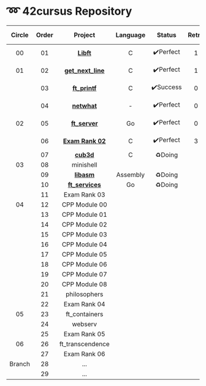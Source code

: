 # ➿ 42cursus Repository

| Circle | Order |                     Project                     | Language |  Status  | Retry |    score    | Passed Date  |
| :----: | :---: | :---------------------------------------------: | :------: | :------: | :---: | :---------: | :----------- |
|   00   |  01   |          **[Libft](./Circle00/Libft)**          |    C     | ✔️Perfect |   1   | **115**/100 | 2020. 04. 18 |
|   01   |  02   |  **[get_next_line](./Circle01/get_next_line)**  |    C     | ✔️Perfect |   1   | **115**/100 | 2020. 06. 20 |
|        |  03   |      **[ft_printf](./Circle01/ft_printf)**      |    C     | ✔️Success |   0   | **108**/100 | 2020. 09. 13 |
|        |  04   |        **[netwhat](./Circle01/netwhat)**        |    -     | ✔️Perfect |   0   | **100**/100 | 2020. 09. 13 |
|   02   |  05   |     **[ft_server](./Circle02/ft_server/)**      |    Go    | ✔️Perfect |   0   | **100**/100 | 2020. 10. 17 |
|        |  06   | **[Exam Rank 02](./Circle02/Exam%20Rank%2002)** |    C     | ✔️Perfect |   3   | **100**/100 | 2020. 10. 30 |
|        |  07   |          **[cub3d](./Circle02/cub3d)**          |    C     |  ♻️Doing  |       |             |              |
|   03   |  08   |                    minishell                    |          |          |       |             |              |
|        |  09   |         **[libasm](./Circle03/libasm)**         | Assembly |  ♻️Doing  |       |             |              |
|        |  10   |    **[ft_services](./Circle03/ft_services)**    |    Go    |  ♻️Doing  |       |             |              |
|        |  11   |                  Exam Rank 03                   |          |          |       |             |              |
|   04   |  12   |                  CPP Module 00                  |          |          |       |             |              |
|        |  13   |                  CPP Module 01                  |          |          |       |             |              |
|        |  14   |                  CPP Module 02                  |          |          |       |             |              |
|        |  15   |                  CPP Module 03                  |          |          |       |             |              |
|        |  16   |                  CPP Module 04                  |          |          |       |             |              |
|        |  17   |                  CPP Module 05                  |          |          |       |             |              |
|        |  18   |                  CPP Module 06                  |          |          |       |             |              |
|        |  19   |                  CPP Module 07                  |          |          |       |             |              |
|        |  20   |                  CPP Module 08                  |          |          |       |             |              |
|        |  21   |                  philosophers                   |          |          |       |             |              |
|        |  22   |                  Exam Rank 04                   |          |          |       |             |              |
|   05   |  23   |                  ft_containers                  |          |          |       |             |              |
|        |  24   |                     webserv                     |          |          |       |             |              |
|        |  25   |                  Exam Rank 05                   |          |          |       |             |              |
|   06   |  26   |                ft_transcendence                 |          |          |       |             |              |
|        |  27   |                  Exam Rank 06                   |          |          |       |             |              |
| Branch |  28   |                       ...                       |          |          |       |             |              |
|        |  29   |                       ...                       |          |          |       |             |              |
